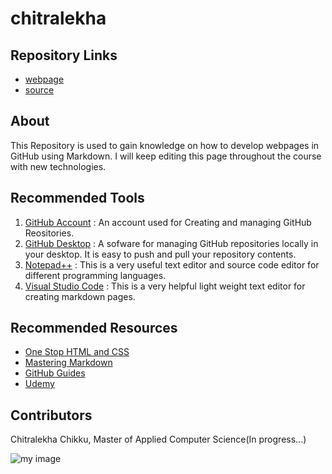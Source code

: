 # chitralekha

## Repository Links

- [webpage](https://chitralekhach.github.io/chitralekha/)
- [source](https://github.com/chitralekhach/chitralekha)

## About

This Repository is used to gain knowledge on how to develop webpages in GitHub using Markdown. I will keep editing this page throughout the course with new technologies.

## Recommended Tools

1. [GitHub Account](https://github.com/) : An account used for Creating and managing GitHub Reositories.
1. [GitHub Desktop](https://central.github.com/deployments/desktop/desktop/latest/win32) : A sofware for managing GitHub repositories locally in your desktop. It is easy to push and pull your repository contents.
1. [Notepad++](https://notepad-plus-plus.org/repository/7.x/7.6.2/npp.7.6.2.Installer.exe) : This is a very useful text editor and source code editor for different programming languages.
1. [Visual Studio Code](https://code.visualstudio.com/docs/?dv=win) : This is a very helpful light weight text editor for creating markdown pages.

## Recommended Resources

- [One Stop HTML and CSS](https://www.w3schools.com/)
- [Mastering Markdown](https://guides.github.com/features/mastering-markdown/)
- [GitHub Guides](https://guides.github.com/)
- [Udemy](https://www.udemy.com/)

## Contributors

Chitralekha Chikku, Master of Applied Computer Science(In progress...)

![my image](https://chitralekhach.github.io/chitralekha/pigeon.jpg)
